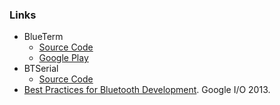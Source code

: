 ### Links
* BlueTerm
  * [Source Code](http://pymasde.es/blueterm/)
  * [Google Play](https://play.google.com/store/apps/details?id=es.pymasde.blueterm)
* BTSerial
  * [Source Code](https://github.com/arduino/BtSerial)
* [Best Practices for Bluetooth Development](https://developers.google.com/events/io/sessions/326240948). Google I/O 2013.
